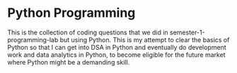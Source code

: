 # Python Programming
This is the collection of coding questions that we did in semester-1-programming-lab but using Python.
This is my attempt to clear the basics of Python so that I can get into DSA in Python and eventually do development work and data analytics in Python, to become eligible for the future market where Python might be a demanding skill.
